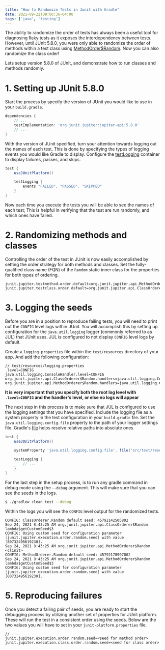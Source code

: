 ```yaml
---
title: "How to Randomize Tests in Junit with Gradle"
date: 2021-09-22T08:00:36-04:00
tags: ['java', 'testing']
---
```


The ability to randomize the order of tests has always been a useful tool for diagnosing flaky tests as it exposes the interdependency between tests. However, until JUnit 5.8.0, you were only able to randomize the order of methods within a test class using [MethodOrder$Random](https://junit.org/junit5/docs/current/api/org.junit.jupiter.api/org/junit/jupiter/api/MethodOrderer.Random.html). Now you can also randomize the class order!

Lets setup version 5.8.0 of JUnit, and demonstrate how to run classes and methods randomly.

# 1. Setting up JUnit 5.8.0

Start the process by specify the version of JUnit you would like to use in your `build.gradle`.

```groovy
dependencies {
    // ...
    testImplementation: 'org.junit.jupiter:jupiter-api:5.8.0'
    // ...
}
```

With the version of JUnit specified, turn your attention towards logging out the names of each test. This is done by specifying the types of logging events you would like Gradle to display. Configure the [testLogging](https://docs.gradle.org/current/dsl/org.gradle.api.tasks.testing.logging.TestLogging.html) container to display failures, passes, and skips.

```groovy
test {
    useJUnitPlatform()

    testLogging {
        events "FAILED", "PASSED", "SKIPPED"
    }
}
```

Now each time you execute the tests you will be able to see the names of each test; This is helpful in verifying that the test are run randomly, and which ones have failed.

# 2. Randomizing methods and classes

Controlling the order of the test in JUnit is now easily accomplished by setting the order strategy for both methods and classes. 
Set the fully-qualified class name (FQN) of the `Random` static inner class for the properties for both types of ordering. 

```
junit.jupiter.testmethod.order.default=org.junit.jupiter.api.MethodOrderer$Random
junit.jupiter.testclass.order.default=org.junit.jupiter.api.ClassOrderer$Random
```

# 3. Logging the seeds

Before you are in a position to reproduce failing tests, you will need to print out the `CONFIG` level logs within JUnit. You will accomplish this by setting up configuration for the `java.util.logging` logger (commonly referred to as JUL) that JUnit uses. JUL is configured to not display `CONFIG` level logs by default.

Create a `logging.properties` file within the `test/resources` directory of your app. And add the following configuration:

```text
// test/resources/logging.properties
.level=CONFIG
java.util.logging.ConsoleHandler.level=CONFIG
org.junit.jupiter.api.ClassOrderer$Random.handlers=java.util.logging.ConsoleHandler
org.junit.jupiter.api.MethodOrderer$Random.handlers=java.util.logging.ConsoleHandler
```

**It is very important that you specify both the root log level with `.level=CONFIG` and the handler's level, or else no logs will appear**

The next step in this process is to make sure that JUL is configured to use the logging settings that you have specified. Include the logging file as a system property in the test configuration in your `build.gradle` file.
Set the `java.util.logging.config.file` property to the path of your logger settings file. Gradle's [file](https://docs.gradle.org/current/dsl/org.gradle.api.Project.html#org.gradle.api.Project:file(java.lang.Object)) helps resolve relative paths into absolute ones.

```groovy
test {
    useJUnitPlatform()
    
    systemProperty 'java.util.logging.config.file', file('src/test/resources/logging.properties')

    testLogging {
        // ...
    }
}
```

For the last step in the setup process, is to run any gradle command in debug mode using the `--debug` argument. This will make sure that you can see the seeds in the logs.

```bash
$ ./gradlew clean test --debug
```

Within the logs you will see the `CONFIG` level output for the randomized tests.  
```
CONFIG: ClassOrderer.Random default seed: 45792142505802
Sep 24, 2021 8:43:25 AM org.junit.jupiter.api.ClassOrderer$Random lambda$getCustomSeed$3
CONFIG: Using custom seed for configuration parameter [junit.jupiter.execution.order.random.seed] with value [80732495619230].
Sep 24, 2021 8:43:25 AM org.junit.jupiter.api.MethodOrderer$Random <clinit>
CONFIG: MethodOrderer.Random default seed: 45792178997002
Sep 24, 2021 8:43:25 AM org.junit.jupiter.api.MethodOrderer$Random lambda$getCustomSeed$3
CONFIG: Using custom seed for configuration parameter [junit.jupiter.execution.order.random.seed] with value [80732495619230].
```

# 5. Reproducing failures

Once you detect a failing pair of seeds, you are ready to start the debugging process by utilizing another set of properties for JUnit platform. These will run the test in a consistent order using the seeds. Below are the two values you will have to set in your `junit-platform.properties` file.

```
// ...
junit.jupiter.execution.order.random.seed=<seed for method order>
junit.jupiter.execution.class.order.random.seed=<seed for class order>
```
